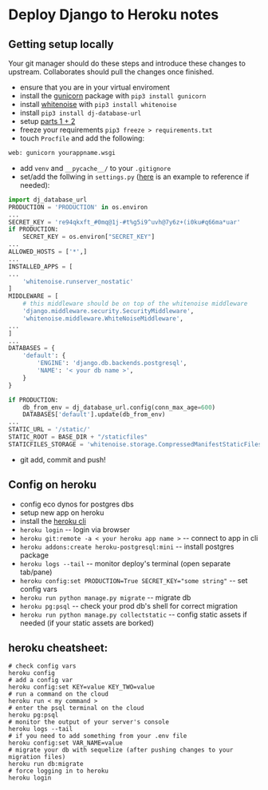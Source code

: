 # Deploy Django to Heroku notes

## Getting setup locally

Your git manager should do these steps and introduce these
changes to upstream. Collaborates should pull the changes
once finished.

* ensure that you are in your virtual enviroment
* install the [gunicorn](https://gunicorn.org/) package with `pip3 install gunicorn`
* install [whitenoise](https://whitenoise.readthedocs.io/en/stable/django.html) with `pip3 install whitenoise`	
* install `pip3 install dj-database-url`
* setup [parts 1 + 2](https://whitenoise.readthedocs.io/en/stable/django.html)
* freeze your requirements `pip3 freeze > requirements.txt`
* touch `Procfile` and add the following:
```sh
web: gunicorn yourappname.wsgi
```
* add `venv` and `__pycache__/` to your `.gitignore`
* set/add the follwing in `settings.py` ([here](https://github.com/ga-sei-lessons/620-django-deploy-test/blob/main/mysite/settings.py) is an example to reference if needed):
```python
import dj_database_url
PRODUCTION = 'PRODUCTION' in os.environ
...
SECRET_KEY = 're94qkxft_#0mq@1j-#t%g5i9^uvh@7y6z+(i0ku#q66ma*uar'
if PRODUCTION:
    SECRET_KEY = os.environ["SECRET_KEY"]
...
ALLOWED_HOSTS = ['*',]
...
INSTALLED_APPS = [
...
    'whitenoise.runserver_nostatic'
]
MIDDLEWARE = [
	# this middleware should be on top of the whitenoise middleware
    'django.middleware.security.SecurityMiddleware',
    'whitenoise.middleware.WhiteNoiseMiddleware',
...
]
...
DATABASES = {
    'default': {
        'ENGINE': 'django.db.backends.postgresql',
        'NAME': '< your db name >',
    }
}

if PRODUCTION:
    db_from_env = dj_database_url.config(conn_max_age=600)
    DATABASES['default'].update(db_from_env)
...
STATIC_URL = '/static/'
STATIC_ROOT = BASE_DIR + "/staticfiles"
STATICFILES_STORAGE = 'whitenoise.storage.CompressedManifestStaticFilesStorage'
```
* git add, commit and push!

## Config on heroku

* config eco dynos for postgres dbs
* setup new app on heroku
* install the [heroku cli](https://devcenter.heroku.com/articles/heroku-cli)
* `heroku login` -- login via browser
* `heroku git:remote -a < your heroku app name >` -- connect to app in cli
* `heroku addons:create heroku-postgresql:mini` -- install postgres package
* `heroku logs --tail` -- monitor deploy's terminal (open separate tab/pane)
* `heroku config:set PRODUCTION=True SECRET_KEY="some string"` -- set config vars
* `heroku run python manage.py migrate` -- migrate db
* `heroku pg:psql` -- check your prod db's shell for correct migration
* `heroku run python manage.py collectstatic` -- config static assets if needed (if your static assets are borked)

## heroku cheatsheet:

```
# check config vars
heroku config
# add a config var
heroku config:set KEY=value KEY_TWO=value
# run a command on the cloud
heroku run < my command >
# enter the psql terminal on the cloud
heroku pg:psql
# monitor the output of your server's console
heroku logs --tail
# if you need to add something from your .env file
heroku config:set VAR_NAME=value
# migrate your db with sequelize (after pushing changes to your migration files)
heroku run db:migrate 
# force logging in to heroku
heroku login
```


